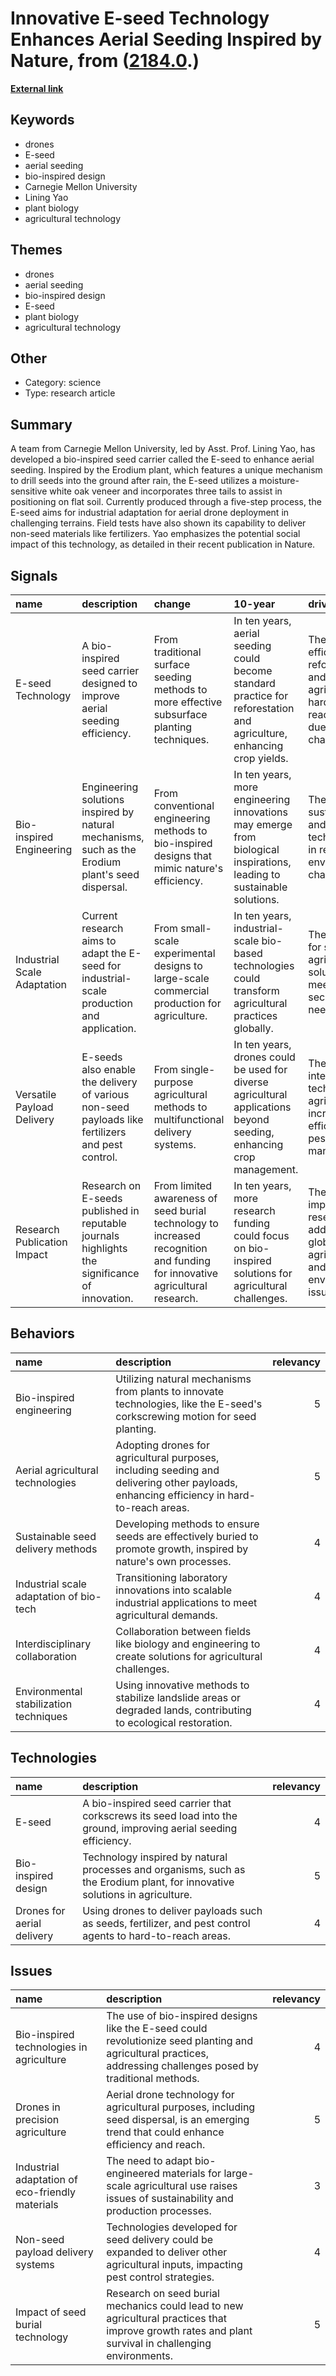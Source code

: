 # __Innovative E-seed Technology Enhances Aerial Seeding Inspired by Nature__, from ([2184.0](https://kghosh.substack.com/p/2184.0).)

__[External link](https://newatlas.com/science/erodium-inspired-e-seeds/?utm_source=substack&utm_medium=email)__



## Keywords

* drones
* E-seed
* aerial seeding
* bio-inspired design
* Carnegie Mellon University
* Lining Yao
* plant biology
* agricultural technology

## Themes

* drones
* aerial seeding
* bio-inspired design
* E-seed
* plant biology
* agricultural technology

## Other

* Category: science
* Type: research article

## Summary

A team from Carnegie Mellon University, led by Asst. Prof. Lining Yao, has developed a bio-inspired seed carrier called the E-seed to enhance aerial seeding. Inspired by the Erodium plant, which features a unique mechanism to drill seeds into the ground after rain, the E-seed utilizes a moisture-sensitive white oak veneer and incorporates three tails to assist in positioning on flat soil. Currently produced through a five-step process, the E-seed aims for industrial adaptation for aerial drone deployment in challenging terrains. Field tests have also shown its capability to deliver non-seed materials like fertilizers. Yao emphasizes the potential social impact of this technology, as detailed in their recent publication in Nature.

## Signals

| name                        | description                                                                                       | change                                                                                                                      | 10-year                                                                                                               | driving-force                                                                                      |   relevancy |
|:----------------------------|:--------------------------------------------------------------------------------------------------|:----------------------------------------------------------------------------------------------------------------------------|:----------------------------------------------------------------------------------------------------------------------|:---------------------------------------------------------------------------------------------------|------------:|
| E-seed Technology           | A bio-inspired seed carrier designed to improve aerial seeding efficiency.                        | From traditional surface seeding methods to more effective subsurface planting techniques.                                  | In ten years, aerial seeding could become standard practice for reforestation and agriculture, enhancing crop yields. | The need for efficient reforestation and agriculture in hard-to-reach areas due to climate change. |           4 |
| Bio-inspired Engineering    | Engineering solutions inspired by natural mechanisms, such as the Erodium plant's seed dispersal. | From conventional engineering methods to bio-inspired designs that mimic nature's efficiency.                               | In ten years, more engineering innovations may emerge from biological inspirations, leading to sustainable solutions. | The push for sustainable and efficient technologies in response to environmental challenges.       |           4 |
| Industrial Scale Adaptation | Current research aims to adapt the E-seed for industrial-scale production and application.        | From small-scale experimental designs to large-scale commercial production for agriculture.                                 | In ten years, industrial-scale bio-based technologies could transform agricultural practices globally.                | The demand for scalable agricultural solutions to meet food security needs.                        |           5 |
| Versatile Payload Delivery  | E-seeds also enable the delivery of various non-seed payloads like fertilizers and pest control.  | From single-purpose agricultural methods to multifunctional delivery systems.                                               | In ten years, drones could be used for diverse agricultural applications beyond seeding, enhancing crop management.   | The integration of technology in agriculture for increased efficiency and pest management.         |           4 |
| Research Publication Impact | Research on E-seeds published in reputable journals highlights the significance of innovation.    | From limited awareness of seed burial technology to increased recognition and funding for innovative agricultural research. | In ten years, more research funding could focus on bio-inspired solutions for agricultural challenges.                | The growing importance of research in addressing global agricultural and environmental issues.     |           3 |

## Behaviors

| name                                    | description                                                                                                                              |   relevancy |
|:----------------------------------------|:-----------------------------------------------------------------------------------------------------------------------------------------|------------:|
| Bio-inspired engineering                | Utilizing natural mechanisms from plants to innovate technologies, like the E-seed's corkscrewing motion for seed planting.              |           5 |
| Aerial agricultural technologies        | Adopting drones for agricultural purposes, including seeding and delivering other payloads, enhancing efficiency in hard-to-reach areas. |           5 |
| Sustainable seed delivery methods       | Developing methods to ensure seeds are effectively buried to promote growth, inspired by nature's own processes.                         |           4 |
| Industrial scale adaptation of bio-tech | Transitioning laboratory innovations into scalable industrial applications to meet agricultural demands.                                 |           4 |
| Interdisciplinary collaboration         | Collaboration between fields like biology and engineering to create solutions for agricultural challenges.                               |           4 |
| Environmental stabilization techniques  | Using innovative methods to stabilize landslide areas or degraded lands, contributing to ecological restoration.                         |           4 |

## Technologies

| name                       | description                                                                                                                 |   relevancy |
|:---------------------------|:----------------------------------------------------------------------------------------------------------------------------|------------:|
| E-seed                     | A bio-inspired seed carrier that corkscrews its seed load into the ground, improving aerial seeding efficiency.             |           4 |
| Bio-inspired design        | Technology inspired by natural processes and organisms, such as the Erodium plant, for innovative solutions in agriculture. |           5 |
| Drones for aerial delivery | Using drones to deliver payloads such as seeds, fertilizer, and pest control agents to hard-to-reach areas.                 |           4 |

## Issues

| name                                            | description                                                                                                                                                       |   relevancy |
|:------------------------------------------------|:------------------------------------------------------------------------------------------------------------------------------------------------------------------|------------:|
| Bio-inspired technologies in agriculture        | The use of bio-inspired designs like the E-seed could revolutionize seed planting and agricultural practices, addressing challenges posed by traditional methods. |           4 |
| Drones in precision agriculture                 | Aerial drone technology for agricultural purposes, including seed dispersal, is an emerging trend that could enhance efficiency and reach.                        |           5 |
| Industrial adaptation of eco-friendly materials | The need to adapt bio-engineered materials for large-scale agricultural use raises issues of sustainability and production processes.                             |           3 |
| Non-seed payload delivery systems               | Technologies developed for seed delivery could be expanded to deliver other agricultural inputs, impacting pest control strategies.                               |           4 |
| Impact of seed burial technology                | Research on seed burial mechanics could lead to new agricultural practices that improve growth rates and plant survival in challenging environments.              |           5 |